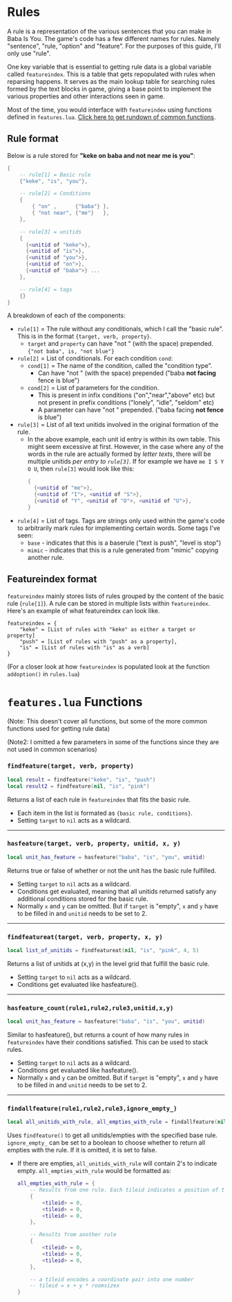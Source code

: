 # Rules
A rule is a representation of the various sentences that you can make in Baba Is You. The game's code has a few different names for rules. Namely "sentence", "rule, "option" and "feature". For the purposes of this guide, I'll only use "rule". 

One key variable that is essential to getting rule data is a global variable called `featureindex`. This is a table that gets repopulated with rules when reparsing happens. It serves as the main lookup table for searching rules formed by the text blocks in game, giving a base point to implement the various properties and other interactions seen in game.

Most of the time, you would interface with `featureindex` using functions defined in `features.lua`. [Click here to get rundown of common functions](#featureslua-functions).



## Rule format
 
Below is a rule stored for **"keke on baba and not near me is you"**:
```lua
{
    -- rule[1] = Basic rule
    {"keke", "is", "you"}, 

    -- rule[2] = Conditions
    {                      
        { "on" ,      {"baba"} },
        { "not near", {"me"}   },
    },

    -- rule[3] = unitids
    {
      {<unitid of "keke">}, 
      {<unitid of "is">}, 
      {<unitid of "you">}, 
      {<unitid of "on">}, 
      {<unitid of "baba">} ... 
    },

    -- rule[4] = tags
    {}
}
```

A breakdown of each of the components:
- `rule[1]` = The rule without any conditionals, which I call the "basic rule". This is in the format `{target, verb, property}`.
  - `target` and `property` can have "not " (with the space) prepended. `{"not baba", is, "not blue"}`
- `rule[2]` = List of conditionals. For each condition `cond`:
  - `cond[1]` = The name of the condition, called the "condition type". 
    - Can have "not " (with the space) prepended ("baba **not facing** fence is blue")
  - `cond[2]` = List of parameters for the condition. 
    - This is present in infix conditions ("on","near","above" etc) but not present in prefix conditions ("lonely", "idle", "seldom" etc)
    - A parameter can have "not " prepended. ("baba facing **not fence** is blue")
- `rule[3]` = List of all text unitids involved in the original formation of the rule.
  - In the above example, each unit id entry is within its own table. This might seem excessive at first. However, in the case where any of the words in the rule are actually formed by *letter texts*, there will be multiple unitids *per entry to `rule[3]`*. If for example we have `me I S Y O U`, then `rule[3]` would look like this:
    ```lua
    {
      {<unitid of "me">}, 
      {<unitid of "I">, <unitid of "S">}, 
      {<unitid of "Y", <unitid of "O">, <unitid of "U">}, 
    }
    ```
- `rule[4]` = List of tags. Tags are strings only used within the game's code to arbitrarily mark rules for implementing certain words. Some tags I've seen:
  - `base` - indicates that this is a baserule ("text is push", "level is stop")
  - `mimic` - indicates that this is a rule generated from "mimic" copying another rule.


## Featureindex format
`featureindex` mainly stores lists of rules grouped by the content of the basic rule (`rule[1]`). A rule can be stored in multiple lists within `featureindex`. Here's an example of what featureindex can look like.
```
featureindex = {
    "keke" = [List of rules with "keke" as either a target or property]
    "push" = [List of rules with "push" as a property],
    "is" = [List of rules with "is" as a verb]
}
```
(For a closer look at how `featureindex` is populated look at the function `addoption()` in `rules.lua`)

# `features.lua` Functions
(Note: This doesn't cover all functions, but some of the more common functions used for getting rule data)

(Note2: I omitted a few parameters in some of the functions since they are not used in common scenarios)

### `findfeature(target, verb, property)`
```lua
local result = findfeature("keke", "is", "push")
local result2 = findfeature(nil, "is", "pink")
```
Returns a list of each rule in `featureindex` that fits the basic rule. 
- Each item in the list is formated as `{basic rule, conditions}`. 
- Setting `target` to `nil` acts as a wildcard.
---

### `hasfeature(target, verb, property, unitid, x, y)`
```lua
local unit_has_feature = hasfeature("baba", "is", "you", unitid)
```
Returns true or false of whether or not the unit has the basic rule fulfilled. 
- Setting `target` to `nil` acts as a wildcard.
- Conditions get evaluated, meaning that all unitids returned satisfy any additional conditions stored for the basic rule. 
- Normally `x` and `y` can be omitted. But if `target` is "empty", `x` and `y` have to be filled in and `unitid` needs to be set to 2.
---

### `findfeatureat(target, verb, property, x, y)`
```lua
local list_of_unitids = findfeatureat(nil, "is", "pink", 4, 5)
```
Returns a list of unitids at (x,y) in the level grid that fulfill the basic rule. 
- Setting `target` to `nil` acts as a wildcard. 
- Conditions get evaluated like hasfeature(). 
---

### `hasfeature_count(rule1,rule2,rule3,unitid,x,y)`
```lua
local unit_has_feature = hasfeature("baba", "is", "you", unitid)
```
Similar to hasfeature(), but returns a count of how many rules in `featureindex` have their conditions satisfied. This can be used to stack rules.
- Setting `target` to `nil` acts as a wildcard.
- Conditions get evaluated like hasfeature(). 
- Normally `x` and `y` can be omitted. But if `target` is "empty", `x` and `y` have to be filled in and `unitid` needs to be set to 2.

---
### `findallfeature(rule1,rule2,rule3,ignore_empty_)`
```lua
local all_unitids_with_rule, all_empties_with_rule = findallfeature(nil, "is", "you")
```
Uses `findfeature()` to get all unitids/empties with the specified base rule. `ignore_empty_` can be set to a boolean to choose whether to return all empties with the rule. If it is omitted, it is set to false.
- If there are empties, `all_unitids_with_rule` will contain 2's to indicate empty. `all_empties_with_rule` would be formatted as:
    ```lua
    all_empties_with_rule = {
        -- Results from one rule. Each tileid indicates a position of the empty that fulfills the rule
        {
            <tileid> = 0,
            <tileid> = 0,
            <tileid> = 0,
        },

        -- Results from another rule
        {
            <tileid> = 0,
            <tileid> = 0,
            <tileid> = 0,
        },

        -- a tileid encodes a coordinate pair into one number
        -- tileid = x + y * roomsizex
    }
    ```